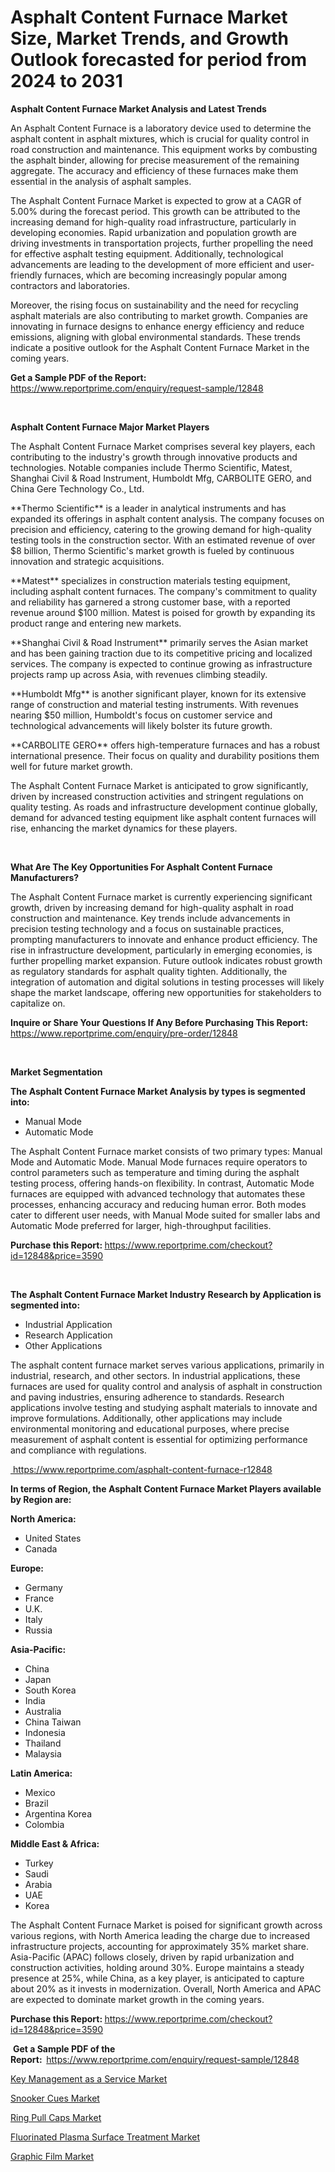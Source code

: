 <p><h1>Asphalt Content Furnace Market Size, Market Trends, and Growth Outlook forecasted for period from 2024 to 2031</h1></p><p><strong>Asphalt Content Furnace Market Analysis and Latest Trends</strong></p>
<p><p>An Asphalt Content Furnace is a laboratory device used to determine the asphalt content in asphalt mixtures, which is crucial for quality control in road construction and maintenance. This equipment works by combusting the asphalt binder, allowing for precise measurement of the remaining aggregate. The accuracy and efficiency of these furnaces make them essential in the analysis of asphalt samples.</p><p>The Asphalt Content Furnace Market is expected to grow at a CAGR of 5.00% during the forecast period. This growth can be attributed to the increasing demand for high-quality road infrastructure, particularly in developing economies. Rapid urbanization and population growth are driving investments in transportation projects, further propelling the need for effective asphalt testing equipment. Additionally, technological advancements are leading to the development of more efficient and user-friendly furnaces, which are becoming increasingly popular among contractors and laboratories. </p><p>Moreover, the rising focus on sustainability and the need for recycling asphalt materials are also contributing to market growth. Companies are innovating in furnace designs to enhance energy efficiency and reduce emissions, aligning with global environmental standards. These trends indicate a positive outlook for the Asphalt Content Furnace Market in the coming years.</p></p>
<p><strong>Get a Sample PDF of the Report:&nbsp;</strong> <a href="https://www.reportprime.com/enquiry/request-sample/12848">https://www.reportprime.com/enquiry/request-sample/12848</a></p>
<p>&nbsp;</p>
<p><strong>Asphalt Content Furnace Major Market Players</strong></p>
<p><p>The Asphalt Content Furnace Market comprises several key players, each contributing to the industry's growth through innovative products and technologies. Notable companies include Thermo Scientific, Matest, Shanghai Civil & Road Instrument, Humboldt Mfg, CARBOLITE GERO, and China Gere Technology Co., Ltd.</p><p>**Thermo Scientific** is a leader in analytical instruments and has expanded its offerings in asphalt content analysis. The company focuses on precision and efficiency, catering to the growing demand for high-quality testing tools in the construction sector. With an estimated revenue of over $8 billion, Thermo Scientific's market growth is fueled by continuous innovation and strategic acquisitions.</p><p>**Matest** specializes in construction materials testing equipment, including asphalt content furnaces. The company's commitment to quality and reliability has garnered a strong customer base, with a reported revenue around $100 million. Matest is poised for growth by expanding its product range and entering new markets.</p><p>**Shanghai Civil & Road Instrument** primarily serves the Asian market and has been gaining traction due to its competitive pricing and localized services. The company is expected to continue growing as infrastructure projects ramp up across Asia, with revenues climbing steadily.</p><p>**Humboldt Mfg** is another significant player, known for its extensive range of construction and material testing instruments. With revenues nearing $50 million, Humboldt's focus on customer service and technological advancements will likely bolster its future growth.</p><p>**CARBOLITE GERO** offers high-temperature furnaces and has a robust international presence. Their focus on quality and durability positions them well for future market growth.</p><p>The Asphalt Content Furnace Market is anticipated to grow significantly, driven by increased construction activities and stringent regulations on quality testing. As roads and infrastructure development continue globally, demand for advanced testing equipment like asphalt content furnaces will rise, enhancing the market dynamics for these players.</p></p>
<p>&nbsp;</p>
<p><strong>What Are The Key Opportunities For Asphalt Content Furnace Manufacturers?</strong></p>
<p><p>The Asphalt Content Furnace market is currently experiencing significant growth, driven by increasing demand for high-quality asphalt in road construction and maintenance. Key trends include advancements in precision testing technology and a focus on sustainable practices, prompting manufacturers to innovate and enhance product efficiency. The rise in infrastructure development, particularly in emerging economies, is further propelling market expansion. Future outlook indicates robust growth as regulatory standards for asphalt quality tighten. Additionally, the integration of automation and digital solutions in testing processes will likely shape the market landscape, offering new opportunities for stakeholders to capitalize on.</p></p>
<p><strong>Inquire or Share Your Questions If Any Before Purchasing This Report:</strong> <a href="https://www.reportprime.com/enquiry/pre-order/12848">https://www.reportprime.com/enquiry/pre-order/12848</a></p>
<p>&nbsp;</p>
<p><strong>Market Segmentation</strong></p>
<p><strong>The Asphalt Content Furnace Market Analysis by types is segmented into:</strong></p>
<p><ul><li>Manual Mode</li><li>Automatic Mode</li></ul></p>
<p><p>The Asphalt Content Furnace market consists of two primary types: Manual Mode and Automatic Mode. Manual Mode furnaces require operators to control parameters such as temperature and timing during the asphalt testing process, offering hands-on flexibility. In contrast, Automatic Mode furnaces are equipped with advanced technology that automates these processes, enhancing accuracy and reducing human error. Both modes cater to different user needs, with Manual Mode suited for smaller labs and Automatic Mode preferred for larger, high-throughput facilities.</p></p>
<p><strong>Purchase this Report:&nbsp;</strong><a href="https://www.reportprime.com/checkout?id=12848&price=3590">https://www.reportprime.com/checkout?id=12848&price=3590</a></p>
<p>&nbsp;</p>
<p><strong>The Asphalt Content Furnace Market Industry Research by Application is segmented into:</strong></p>
<p><ul><li>Industrial Application</li><li>Research Application</li><li>Other Applications</li></ul></p>
<p><p>The asphalt content furnace market serves various applications, primarily in industrial, research, and other sectors. In industrial applications, these furnaces are used for quality control and analysis of asphalt in construction and paving industries, ensuring adherence to standards. Research applications involve testing and studying asphalt materials to innovate and improve formulations. Additionally, other applications may include environmental monitoring and educational purposes, where precise measurement of asphalt content is essential for optimizing performance and compliance with regulations.</p></p>
<p><a href="https://www.reportprime.com/asphalt-content-furnace-r12848">&nbsp;https://www.reportprime.com/asphalt-content-furnace-r12848</a></p>
<p><strong>In terms of Region, the Asphalt Content Furnace Market Players available by Region are:</strong></p>
<p>
    <p> <strong> North America: </strong>
        <ul>
            <li>United States</li>
            <li>Canada</li>
        </ul>
        </p> 
    <p> <strong> Europe: </strong>
        <ul>
            <li>Germany</li>
            <li>France</li>
            <li>U.K.</li>
            <li>Italy</li>
            <li>Russia</li>
        </ul>
        </p> 
    <p> <strong> Asia-Pacific: </strong>
        <ul>
            <li>China</li>
            <li>Japan</li>
            <li>South Korea</li>
            <li>India</li>
            <li>Australia</li>
            <li>China Taiwan</li>
            <li>Indonesia</li>
            <li>Thailand</li>
            <li>Malaysia</li>
        </ul>
        </p> 
    <p> <strong> Latin America: </strong>
        <ul>
            <li>Mexico</li>
            <li>Brazil</li>
            <li>Argentina Korea</li>
            <li>Colombia</li>
        </ul>
        </p> 
    <p> <strong> Middle East & Africa: </strong>
        <ul>
            <li>Turkey</li>
            <li>Saudi</li>
            <li>Arabia</li>
            <li>UAE</li>
            <li>Korea</li>
        </ul>
    </p>
    </p>
<p><p>The Asphalt Content Furnace Market is poised for significant growth across various regions, with North America leading the charge due to increased infrastructure projects, accounting for approximately 35% market share. Asia-Pacific (APAC) follows closely, driven by rapid urbanization and construction activities, holding around 30%. Europe maintains a steady presence at 25%, while China, as a key player, is anticipated to capture about 20% as it invests in modernization. Overall, North America and APAC are expected to dominate market growth in the coming years.</p></p>
<p><strong>Purchase this Report: </strong><a href="https://www.reportprime.com/checkout?id=12848&price=3590">https://www.reportprime.com/checkout?id=12848&price=3590</a></p>
<p>&nbsp;<strong>Get a Sample PDF of the Report:&nbsp;&nbsp;</strong><a href="https://www.reportprime.com/enquiry/request-sample/12848">https://www.reportprime.com/enquiry/request-sample/12848</a></p>
<p><strong></strong></p>
<p><p><a href="https://www.linkedin.com/pulse/unlocking-growth-potential-market-strategic-analysis-key-management-omref?trackingId=1XEm7DJNQuOjIs5duTsFoA%3D%3D">Key Management as a Service Market</a></p><p><a href="https://issuu.com/reportprime-2/docs/snooker-cues-market-size-2030.pptx_fb639e78f67420">Snooker Cues Market</a></p><p><a href="https://medium.com/@kimvicki3211/market-insights-global-ring-pull-caps-market-forecast-and-innovation-trends-2024-2031-3c112ff0545d">Ring Pull Caps Market</a></p><p><a href="https://medium.com/@rebecca.smith5467/strategic-roadmap-global-fluorinated-plasma-surface-treatment-market-insights-and-opportunities-5b001ba23b06">Fluorinated Plasma Surface Treatment Market</a></p><p><a href="https://www.linkedin.com/pulse/graphic-film-market-research-report-forecast-growth-prospects-qyjae?trackingId=j9fj%2FmBGTLy3%2Ffv%2BhxaEcA%3D%3D">Graphic Film Market</a></p></p>